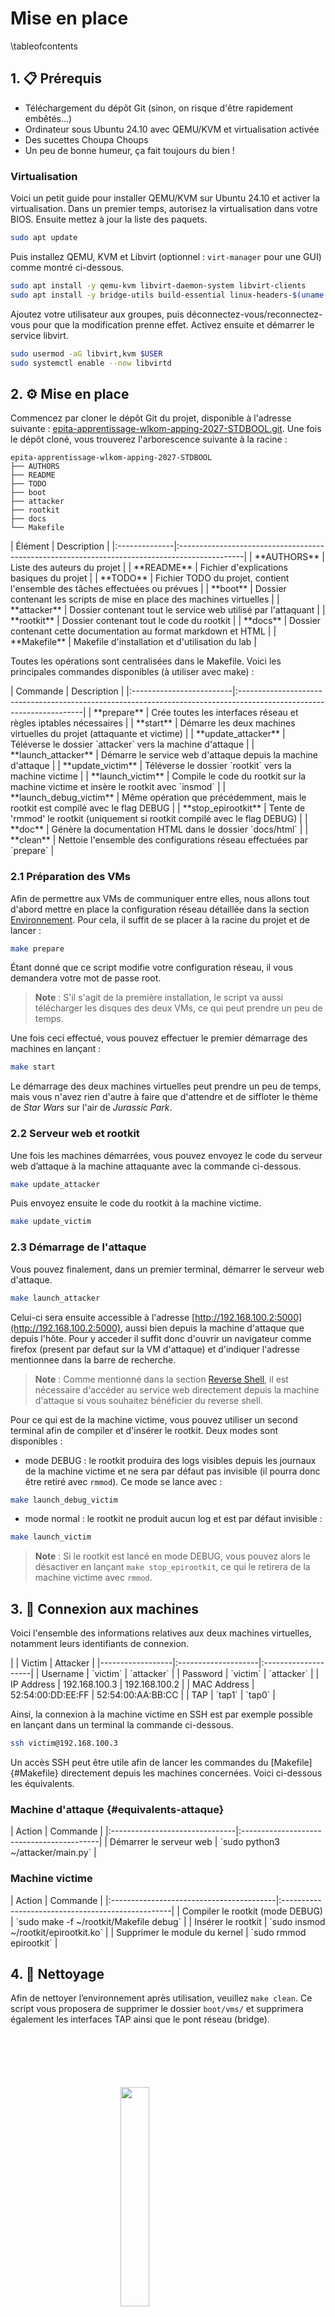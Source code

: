 # Mise en place

\tableofcontents

## 1. 📋 Prérequis

- Téléchargement du dépôt Git (sinon, on risque d'être rapidement embêtés...)
- Ordinateur sous Ubuntu 24.10 avec QEMU/KVM et virtualisation activée
- Des sucettes Choupa Choups
- Un peu de bonne humeur, ça fait toujours du bien !

### Virtualisation

Voici un petit guide pour installer QEMU/KVM sur Ubuntu 24.10 et activer la virtualisation. Dans un premier temps, autorisez la virtualisation dans votre BIOS. Ensuite mettez à jour la liste des paquets.
```bash
sudo apt update
```

Puis installez QEMU, KVM et Libvirt (optionnel : `virt-manager` pour une GUI) comme montré ci-dessous. 
```bash
sudo apt install -y qemu-kvm libvirt-daemon-system libvirt-clients
sudo apt install -y bridge-utils build-essential linux-headers-$(uname -r)
```

Ajoutez votre utilisateur aux groupes, puis déconnectez-vous/reconnectez-vous pour que la modification prenne effet. Activez ensuite et démarrer le service libvirt.
```bash
sudo usermod -aG libvirt,kvm $USER
sudo systemctl enable --now libvirtd
```

## 2. ⚙️ Mise en place

Commencez par cloner le dépôt Git du projet, disponible à l'adresse suivante : [epita-apprentissage-wlkom-apping-2027-STDBOOL.git](epita-apprentissage-wlkom-apping-2027-STDBOOL.git). Une fois le dépôt cloné, vous trouverez l'arborescence suivante à la racine :
```
epita-apprentissage-wlkom-apping-2027-STDBOOL
├── AUTHORS
├── README
├── TODO
├── boot
├── attacker
├── rootkit
├── docs
└── Makefile
```

<div class="full_width_table">
| Élément      | Description                                                                                   |
|:--------------|:----------------------------------------------------------------------------------------------|
| **AUTHORS**  | Liste des auteurs du projet                                                                  |
| **README**   | Fichier d'explications basiques du projet                                                    |
| **TODO**     | Fichier TODO du projet, contient l'ensemble des tâches effectuées ou prévues                 |
| **boot**     | Dossier contenant les scripts de mise en place des machines virtuelles                       |
| **attacker** | Dossier contenant tout le service web utilisé par l'attaquant                                |
| **rootkit**  | Dossier contenant tout le code du rootkit                                                    |
| **docs**     | Dossier contenant cette documentation au format markdown et HTML                             |
| **Makefile** | Makefile d'installation et d'utilisation du lab                                              |
</div>

Toutes les opérations sont centralisées dans le Makefile. Voici les principales commandes disponibles (à utiliser avec make) :

<div class="full_width_table">
| Commande                | Description                                                                                                         |
|:-------------------------|:---------------------------------------------------------------------------------------------------------------------|
| **prepare**             | Crée toutes les interfaces réseau et règles iptables nécessaires                                                    |
| **start**               | Démarre les deux machines virtuelles du projet (attaquante et victime)                     |
| **update_attacker**     | Téléverse le dossier `attacker` vers la machine d'attaque                                                          |
| **launch_attacker**     | Démarre le service web d'attaque depuis la machine d'attaque                                                       |
| **update_victim**       | Téléverse le dossier `rootkit` vers la machine victime                                                             |
| **launch_victim**       | Compile le code du rootkit sur la machine victime et insère le rootkit avec `insmod`                               |
| **launch_debug_victim** | Même opération que précédemment, mais le rootkit est compilé avec le flag DEBUG                                    |
| **stop_epirootkit**     | Tente de 'rmmod' le rootkit (uniquement si rootkit compilé avec le flag DEBUG)               |
| **doc**                 | Génère la documentation HTML dans le dossier `docs/html`                                                           |
| **clean**               | Nettoie l'ensemble des configurations réseau effectuées par `prepare`                                              |
</div>

### 2.1 Préparation des VMs

Afin de permettre aux VMs de communiquer entre elles, nous allons tout d'abord mettre en place la configuration réseau détaillée dans la section [Environnement](#virtual-machines). Pour cela, il suffit de se placer à la racine du projet et de lancer :

```bash
make prepare
```

Étant donné que ce script modifie votre configuration réseau, il vous demandera votre mot de passe root.

> **Note** : S'il s'agit de la première installation, le script va aussi télécharger les disques des deux VMs, ce qui peut prendre un peu de temps.

Une fois ceci effectué, vous pouvez effectuer le premier démarrage des machines en lançant :

```bash
make start
```
Le démarrage des deux machines virtuelles peut prendre un peu de temps, mais vous n'avez rien d'autre à faire que d'attendre et de siffloter le thème de *Star Wars* sur l'air de *Jurassic Park*.

### 2.2 Serveur web et rootkit

Une fois les machines démarrées, vous pouvez envoyez le code du serveur web d’attaque à la machine attaquante avec la commande ci-dessous.
```bash
make update_attacker
```

Puis envoyez ensuite le code du rootkit à la machine victime.
```bash
make update_victim
```

### 2.3 Démarrage de l'attaque

Vous pouvez finalement, dans un premier terminal, démarrer le serveur web d'attaque.

```bash
make launch_attacker
```

Celui-ci sera ensuite accessible à l'adresse [http://192.168.100.2:5000](http://192.168.100.2:5000), aussi bien depuis la machine d'attaque que depuis l'hôte. Pour y acceder il suffit donc d'ouvrir un navigateur comme firefox (present par defaut sur la VM d'attaque) et d'indiquer l'adresse mentionnee dans la barre de recherche.

> **Note** : Comme mentionné dans la section [Reverse Shell](#reverse-shell), il est nécessaire d'accéder au service web directement depuis la machine d'attaque si vous souhaitez bénéficier du reverse shell.

Pour ce qui est de la machine victime, vous pouvez utiliser un second terminal afin de compiler et d'insérer le rootkit. Deux modes sont disponibles :
- mode DEBUG : le rootkit produira des logs visibles depuis les journaux de la machine victime et ne sera par défaut pas invisible (il pourra donc être retiré avec `rmmod`). Ce mode se lance avec :

```bash
make launch_debug_victim
``` 

- mode normal : le rootkit ne produit aucun log et est par défaut invisible :

```bash
make launch_victim
```

> **Note** : Si le rootkit est lancé en mode DEBUG, vous pouvez alors le désactiver en lançant `make stop_epirootkit`, ce qui le retirera de la machine victime avec `rmmod`.


## 3. 🔌 Connexion aux machines

Voici l'ensemble des informations relatives aux deux machines virtuelles, notamment leurs identifiants de connexion.

<div class="full_width_table">
|                  | Victim             | Attacker           |
|------------------|:--------------------|:--------------------|
| Username         | `victim`           | `attacker`         |
| Password         | `victim`           | `attacker`         |
| IP Address       | 192.168.100.3      | 192.168.100.2      |
| MAC Address      | 52:54:00:DD:EE:FF  | 52:54:00:AA:BB:CC  |
| TAP              | `tap1`             | `tap0`             |
</div>

Ainsi, la connexion à la machine victime en SSH est par exemple possible en lançant dans un terminal la commande ci-dessous.
```bash
ssh victim@192.168.100.3
```
Un accès SSH peut être utile afin de lancer les commandes du [Makefile]{#Makefile} directement depuis les machines concernées. Voici ci-dessous les équivalents.

### Machine d'attaque {#equivalents-attaque}
<div class="full_width_table">
| Action                        | Commande                                 |
|:-------------------------------|:------------------------------------------|
| Démarrer le serveur web       | `sudo python3 ~/attacker/main.py`        |
</div>

### Machine victime
<div class="full_width_table">
| Action                                 | Commande                                         |
|:-----------------------------------------|:--------------------------------------------------|
| Compiler le rootkit (mode DEBUG)        | `sudo make -f ~/rootkit/Makefile debug`          |
| Insérer le rootkit                      | `sudo insmod ~/rootkit/epirootkit.ko`            |
| Supprimer le module du kernel           | `sudo rmmod epirootkit`                          |
</div>

## 4. 🧹 Nettoyage

Afin de nettoyer l’environnement après utilisation, veuillez `make clean`. 
Ce script vous proposera de supprimer le dossier `boot/vms/` et supprimera également les interfaces TAP ainsi que le pont réseau (bridge).

<img 
  src="logo_no_text.png" 
  style="
    display: block;
    margin: 100px auto;
    width: 30%;
    overflow: hidden;
  "
/>

<div class="section_buttons">

| Previous                          | Next                               |
|:----------------------------------|-----------------------------------:|
| [Architecture](02_archi.md)            | [Utilisation](04_usage.md)        |
</div>